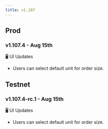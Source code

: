```yaml
---
title: v1.107
---
```

## Prod
### v1.107.4 - Aug 15th
🖥️  UI Updates 
* Users can select default unit for order size.

## Testnet
### v1.107.4-rc.1 - Aug 15th
🖥️  UI Updates 
* Users can select default unit for order size.
